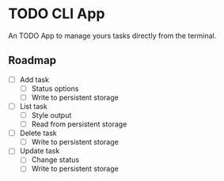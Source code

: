 # TODO CLI App

An TODO App to manage yours tasks directly from the terminal.

## Roadmap

- [ ] Add task
  - [ ] Status options
  - [ ] Write to persistent storage
- [ ] List task
  - [ ] Style output
  - [ ] Read from persistent storage
- [ ] Delete task
  - [ ] Write to persistent storage
- [ ] Update task
  - [ ] Change status
  - [ ] Write to persistent storage

